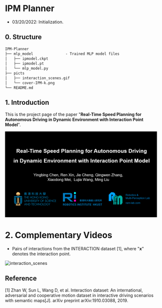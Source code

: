 # IPM Planner

- 03/20/2022: Initialization.

## 0. Structure
```
IPM-Planner
├── mlp_model				- Trained MLP model files
│   ├── ipmodel.ckpt
│   ├── ipmodel.pt
│   └── mlp_model.py
├── picts
│   ├── interaction_scenes.gif
│   └── cover-IPM-k.png
└── README.md
```


## 1. Introduction

This is the project page of the paper "**Real-Time Speed Planning for Autonomous Driving in Dynamic Environment with Interaction Point Model**".

[![Watch the video](./picts/cover-IPM-k.png)](https://youtu.be/9BWw43VIs_I)



# 2. Complementary Videos

- Pairs of interactions from the INTERACTION dataset [1], where "**x**" denotes the interaction point.

![interaction_scenes](./picts/interaction_scenes.gif)


## Reference

[1] Zhan W, Sun L, Wang D, et al. Interaction dataset: An international, adversarial and cooperative motion dataset in interactive driving scenarios with semantic maps[J]. arXiv preprint arXiv:1910.03088, 2019.
